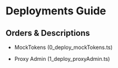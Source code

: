# Deployments Guide


## Orders & Descriptions

- MockTokens (0_deploy_mockTokens.ts)

- Proxy Admin (1_deploy_proxyAdmin.ts)
